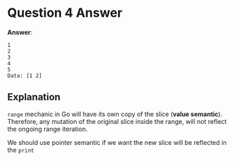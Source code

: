# Question 4 Answer

**Answer**:
```text
1
2
3
4
5
Data: [1 2]
```

## Explanation
`range` mechanic in Go will have its own copy of the slice (**value semantic**).
Therefore, any mutation of the original slice inside the range, 
will not reflect the ongoing range iteration.

We should use pointer semantic if we want the new slice will be reflected in the `print`
